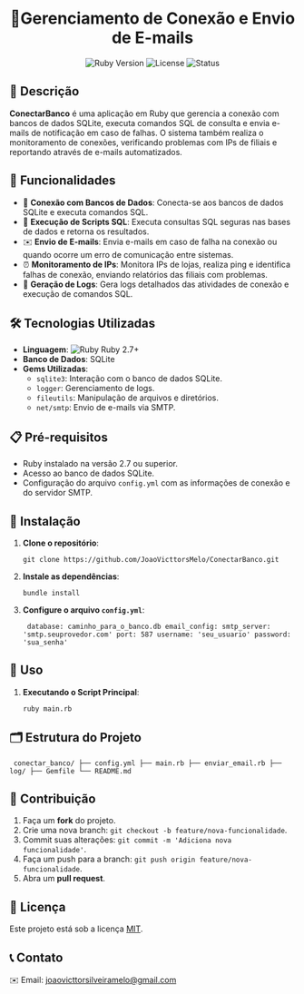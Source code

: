 <div align="center"> <h1>🔌Gerenciamento de Conexão e Envio de E-mails</h1> <img src="https://img.shields.io/badge/Ruby-2.7%2B-red" alt="Ruby Version"> <img src="https://img.shields.io/badge/License-MIT-green" alt="License"> <img src="https://img.shields.io/badge/Status-Em%20Desenvolvimento-orange" alt="Status"> </div> <div> <h2>📝 Descrição</h2> <p><strong>ConectarBanco</strong> é uma aplicação em Ruby que gerencia a conexão com bancos de dados SQLite, executa comandos SQL de consulta e envia e-mails de notificação em caso de falhas. O sistema também realiza o monitoramento de conexões, verificando problemas com IPs de filiais e reportando através de e-mails automatizados.</p> </div> <div> <h2>🚀 Funcionalidades</h2> <ul> <li>🔗 <strong>Conexão com Bancos de Dados</strong>: Conecta-se aos bancos de dados SQLite e executa comandos SQL.</li> <li>📝 <strong>Execução de Scripts SQL</strong>: Executa consultas SQL seguras nas bases de dados e retorna os resultados.</li> <li>✉️ <strong>Envio de E-mails</strong>: Envia e-mails em caso de falha na conexão ou quando ocorre um erro de comunicação entre sistemas.</li> <li>⏰ <strong>Monitoramento de IPs</strong>: Monitora IPs de lojas, realiza ping e identifica falhas de conexão, enviando relatórios das filiais com problemas.</li> <li>📄 <strong>Geração de Logs</strong>: Gera logs detalhados das atividades de conexão e execução de comandos SQL.</li> </ul> </div> <div> <h2>🛠️ Tecnologias Utilizadas</h2> <ul> <li><strong>Linguagem</strong>: <img src="https://img.shields.io/badge/-Ruby-red" alt="Ruby"> Ruby 2.7+</li> <li><strong>Banco de Dados</strong>: SQLite</li> <li><strong>Gems Utilizadas</strong>: <ul> <li><code>sqlite3</code>: Interação com o banco de dados SQLite.</li> <li><code>logger</code>: Gerenciamento de logs.</li> <li><code>fileutils</code>: Manipulação de arquivos e diretórios.</li> <li><code>net/smtp</code>: Envio de e-mails via SMTP.</li> </ul> </li> </ul> </div> <div> <h2>📋 Pré-requisitos</h2> <ul> <li>Ruby instalado na versão 2.7 ou superior.</li> <li>Acesso ao banco de dados SQLite.</li> <li>Configuração do arquivo <code>config.yml</code> com as informações de conexão e do servidor SMTP.</li> </ul> </div> <div> <h2>🔧 Instalação</h2> <ol> <li><p><strong>Clone o repositório</strong>:</p> <pre><code>git clone https://github.com/JoaoVicttorsMelo/ConectarBanco.git</code></pre> </li> <li><p><strong>Instale as dependências</strong>:</p> <pre><code>bundle install</code></pre> </li> <li><p><strong>Configure o arquivo <code>config.yml</code></strong>:</p> <pre><code> database: caminho_para_o_banco.db email_config: smtp_server: 'smtp.seuprovedor.com' port: 587 username: 'seu_usuario' password: 'sua_senha' </code></pre> </li> </ol> </div> <div> <h2>🚀 Uso</h2> <ol> <li><p><strong>Executando o Script Principal</strong>:</p> <pre><code>ruby main.rb</code></pre> </li> </ol> </div> <div> <h2>🗂️ Estrutura do Projeto</h2> <pre><code> conectar_banco/ ├── config.yml ├── main.rb ├── enviar_email.rb ├── log/ ├── Gemfile └── README.md </code></pre> </div> <div> <h2>🤝 Contribuição</h2> <ol> <li>Faça um <strong>fork</strong> do projeto.</li> <li>Crie uma nova branch: <code>git checkout -b feature/nova-funcionalidade</code>.</li> <li>Commit suas alterações: <code>git commit -m 'Adiciona nova funcionalidade'</code>.</li> <li>Faça um push para a branch: <code>git push origin feature/nova-funcionalidade</code>.</li> <li>Abra um <strong>pull request</strong>.</li> </ol> </div> <div> <h2>📄 Licença</h2> <p>Este projeto está sob a licença <a href="LICENSE">MIT</a>.</p> </div> <div> <h2>📞 Contato</h2> <p>✉️ Email: <a href="mailto:joaovicttorsilveiramelo@gmail.com">joaovicttorsilveiramelo@gmail.com</a></p> </div>
